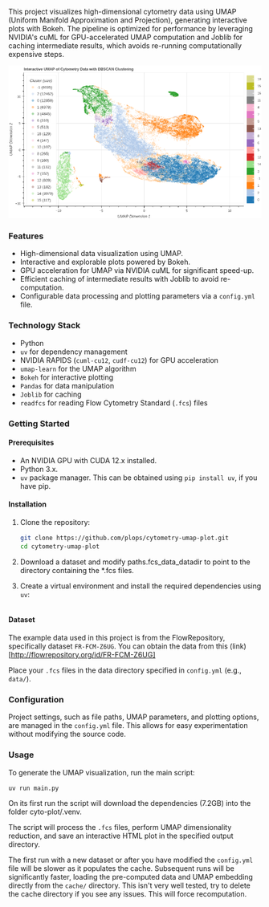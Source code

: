 This project visualizes high-dimensional cytometry data using UMAP (Uniform Manifold Approximation and Projection), generating interactive plots with Bokeh. The pipeline is optimized for performance by leveraging NVIDIA's cuML for GPU-accelerated UMAP computation and Joblib for caching intermediate results, which avoids re-running computationally expensive steps.

![Screenshot of the interactive UMAP plot](https://raw.githubusercontent.com/plops/cytometry-umap-plot/main/img/plot.png)

### Features

*   High-dimensional data visualization using UMAP.
*   Interactive and explorable plots powered by Bokeh.
*   GPU acceleration for UMAP via NVIDIA cuML for significant speed-up.
*   Efficient caching of intermediate results with Joblib to avoid re-computation.
*   Configurable data processing and plotting parameters via a `config.yml` file.

### Technology Stack

*   Python
*   `uv` for dependency management
*   NVIDIA RAPIDS (`cuml-cu12`, `cudf-cu12`) for GPU acceleration
*   `umap-learn` for the UMAP algorithm
*   `Bokeh` for interactive plotting
*   `Pandas` for data manipulation
*   `Joblib` for caching
*   `readfcs` for reading Flow Cytometry Standard (`.fcs`) files

### Getting Started

#### Prerequisites

*   An NVIDIA GPU with CUDA 12.x installed.
*   Python 3.x.
*   `uv` package manager. This can be obtained using `pip install uv`, if you have pip.

#### Installation

1.  Clone the repository:
    ```bash
    git clone https://github.com/plops/cytometry-umap-plot.git
    cd cytometry-umap-plot
    ```

2. Download a dataset and modify paths.fcs_data_datadir to point to the directory containing the *.fcs files. 

3.  Create a virtual environment and install the required dependencies using `uv`:
    ```bash
    
    ```

#### Dataset

The example data used in this project is from the FlowRepository, specifically dataset `FR-FCM-Z6UG`. You can obtain the data from this (link)[http://flowrepository.org/id/FR-FCM-Z6UG]

Place your `.fcs` files in the data directory specified in `config.yml` (e.g., `data/`).

### Configuration

Project settings, such as file paths, UMAP parameters, and plotting options, are managed in the `config.yml` file. This allows for easy experimentation without modifying the source code.

### Usage

To generate the UMAP visualization, run the main script:

```bash
uv run main.py
```

On its first run the script will download the dependencies (7.2GB) into the folder cyto-plot/.venv. 

The script will process the `.fcs` files, perform UMAP dimensionality reduction, and save an interactive HTML plot in the specified output directory.

The first run with a new dataset or after you have modified the
`config.yml` file will be slower as it populates the cache. Subsequent
runs will be significantly faster, loading the pre-computed data and
UMAP embedding directly from the `cache/` directory. This isn't very
well tested, try to delete the cache directory if you see any
issues. This will force recomputation.
